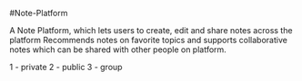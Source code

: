 #Note-Platform

A Note Platform, which lets users to create, edit and share notes across the platform
Recommends notes on favorite topics and supports collaborative notes which can be shared 
with other people on platform.

1 - private
2 - public
3 - group

